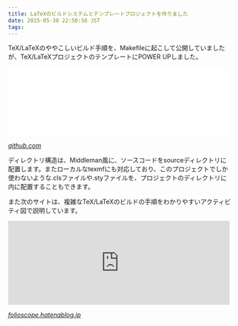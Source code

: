 ```yaml
---
title: LaTeXのビルドシステムとテンプレートプロジェクトを作りました
date: 2015-05-30 22:50:58 JST
tags: 
---
```


TeX/LaTeXのややこしいビルド手順を、Makefileに起こして公開していましたが、TeX/LaTeXプロジェクトのテンプレートにPOWER UPしました。

<iframe src="//hatenablog-parts.com/embed?url=https%3A%2F%2Fgithub.com%2Fueokande%2Ftex-makefile" title="ueokande/tex-makefile" class="embed-card embed-webcard" scrolling="no" frameborder="0" style="display: block; width: 100%; height: 155px; max-width: 500px; margin: 10px 0px;"></iframe>

<cite>[github.com](https://github.com/ueokande/tex-makefile)</cite>

ディレクトリ構造は、Middleman風に、ソースコードをsourceディレクトリに配置します。またローカルなtexmfにも対応しており、このプロジェクトでしか使わないような.clsファイルや.styファイルを、プロジェクトのディレクトリに内に配置することもできます。

また次のサイトは、複雑なTeX/LaTeXのビルドの手順をわかりやすいアクティビティ図で説明しています。
<iframe src="http://folioscope.hatenablog.jp/embed/2014/03/09/220819" title="Make-ing LaTeX - Folioscope" class="embed-card embed-blogcard" scrolling="no" frameborder="0" style="display: block; width: 100%; height: 190px; max-width: 500px; margin: 10px 0px;"></iframe>

<cite>[folioscope.hatenablog.jp](http://folioscope.hatenablog.jp/entry/2014/03/09/220819)</cite>

